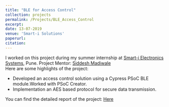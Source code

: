 ```yaml
---
title: "BLE for Access Control"
collection: projects
permalink: /Projects/BLE_Access_Control
excerpt: 
date: 13-07-2019
venue: 'Smart-i Solutions'
paperurl: 
citation: 
---
```


I worked on this project during my summer internship at [Smart-i Electronics Systems](http://www.smartisystems.com/), Pune. Project Mentor: [Siddesh Madiwale](https://www.linkedin.com/in/siddesh-madiwale-67620315/)
\
Here are some highlights of the project:
- Developed an access control solution using a Cypress PSoC BLE module.Worked with PSoC Creator. 
- Implementation an AES based protocol for secure data transmission. 

You can find the detailed report of the project: [Here](https://drive.google.com/file/d/1JT9YcFCSw3aVZY0XAQkdkNZCTKH3wWmJ/view?usp=sharing)